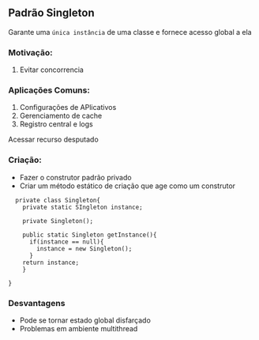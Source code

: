 ## Padrão Singleton
  

Garante uma ``única instância`` de uma classe e fornece acesso global a ela

### Motivação: 
1. Evitar concorrencia

### Aplicações Comuns:
1. Configurações de APlicativos
2. Gerenciamento de cache
3. Registro central e logs

Acessar recurso desputado

### Criação:

- Fazer o construtor padrão privado
- Criar um método estático de criação que age como um construtor

```
  private class Singleton{
    private static SIngleton instance;
    
    private Singleton();

    public static Singleton getInstance(){
      if(instance == null){
        instance = new Singleton();
      }
    return instance;
    }

}
```
### Desvantagens 
- Pode se tornar estado global disfarçado
- Problemas em ambiente multithread


